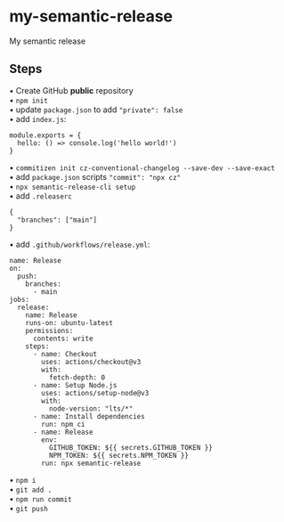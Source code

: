 # my-semantic-release
My semantic release  

## Steps
• Create GitHub **public** repository  
• `npm init`  
• update `package.json` to add `"private": false`  
• add `index.js`:
```
module.exports = {
  hello: () => console.log('hello world!')
}
```  
• `commitizen init cz-conventional-changelog --save-dev --save-exact`  
• add `package.json` scripts `"commit": "npx cz"`  
• `npx semantic-release-cli setup`  
• add `.releaserc`  
```
{
  "branches": ["main"]
}
```  
• add `.github/workflows/release.yml`:  
```
name: Release
on:
  push:
    branches:
      - main
jobs:
  release:
    name: Release
    runs-on: ubuntu-latest
    permissions:
      contents: write
    steps:
      - name: Checkout
        uses: actions/checkout@v3
        with:
          fetch-depth: 0
      - name: Setup Node.js
        uses: actions/setup-node@v3
        with:
          node-version: "lts/*"
      - name: Install dependencies
        run: npm ci
      - name: Release
        env:
          GITHUB_TOKEN: ${{ secrets.GITHUB_TOKEN }}
          NPM_TOKEN: ${{ secrets.NPM_TOKEN }}
        run: npx semantic-release
```  
• `npm i`  
• `git add .`  
• `npm run commit`  
• `git push`
